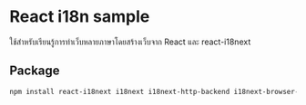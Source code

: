 <h1>React i18n sample</h1>

<p>ใช้สำหรับเรียนรู้การทำเว็บหลายภาษาโดยสร้างเว็บจาก React และ react-i18next</p>

<h2>Package</h2>

```bash
npm install react-i18next i18next i18next-http-backend i18next-browser-languagedetector
```
